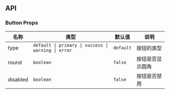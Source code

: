 ## API

### Button Props

| 名称     | 类型                                                | 默认值    | 说明             |
| -------- | --------------------------------------------------- | --------- | ---------------- |
| type     | `default \| primary \| success \| warning \| error` | `default` | 按钮的类型       |
| round    | `boolean`                                           | `false`   | 按钮是否显示圆角 |
| disabled | `boolean`                                           | `false`   | 按钮是否禁用     |